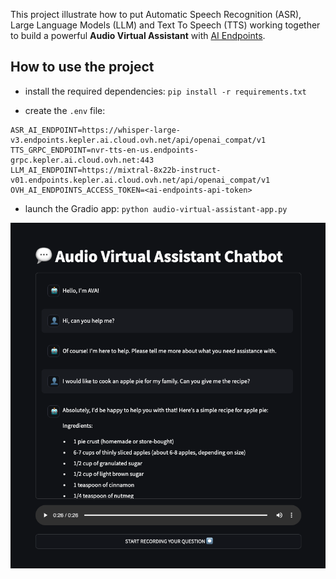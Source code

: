This project illustrate how to put Automatic Speech Recognition (ASR), Large Language Models (LLM) and Text To Speech (TTS) working together to build a powerful **Audio Virtual Assistant** with [AI Endpoints](https://endpoints.ai.cloud.ovh.net/).

## How to use the project

- install the required dependencies: `pip install -r requirements.txt`

- create the `.env` file:
```
ASR_AI_ENDPOINT=https://whisper-large-v3.endpoints.kepler.ai.cloud.ovh.net/api/openai_compat/v1
TTS_GRPC_ENDPOINT=nvr-tts-en-us.endpoints-grpc.kepler.ai.cloud.ovh.net:443
LLM_AI_ENDPOINT=https://mixtral-8x22b-instruct-v01.endpoints.kepler.ai.cloud.ovh.net/api/openai_compat/v1 
OVH_AI_ENDPOINTS_ACCESS_TOKEN=<ai-endpoints-api-token>
```  

- launch the Gradio app: `python audio-virtual-assistant-app.py`

![image](audio-virtual-assistant-web-app.png)
